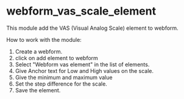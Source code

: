 # webform_vas_scale_element
This module add the VAS (Visual Analog Scale) element to webform.

How to work with the module:

1. Create a webform.
2. click on add element to webform
3. Select "Webform vas element" in the list of elements.
4. Give Anchor text for Low and High values on the scale.
5. Give the minimum and maximum value
6. Set the step difference for the scale.
7. Save the element.

